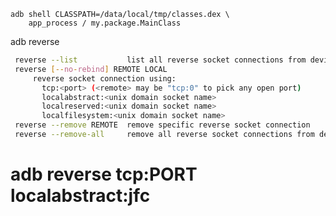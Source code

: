     adb shell CLASSPATH=/data/local/tmp/classes.dex \
        app_process / my.package.MainClass

adb reverse
```bash
 reverse --list           list all reverse socket connections from device
 reverse [--no-rebind] REMOTE LOCAL
     reverse socket connection using:
       tcp:<port> (<remote> may be "tcp:0" to pick any open port)
       localabstract:<unix domain socket name>
       localreserved:<unix domain socket name>
       localfilesystem:<unix domain socket name>
 reverse --remove REMOTE  remove specific reverse socket connection
 reverse --remove-all     remove all reverse socket connections from device
```

# adb reverse tcp:PORT   localabstract:jfc
